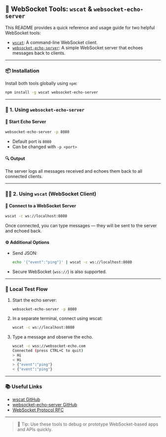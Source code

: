 
## 🔌 WebSocket Tools: `wscat` & `websocket-echo-server`

This README provides a quick reference and usage guide for two helpful WebSocket tools:

- [`wscat`](https://github.com/websockets/wscat): A command-line WebSocket client.
- [`websocket-echo-server`](https://github.com/websockets/websocket-echo-server): A simple WebSocket server that echoes messages back to clients.

---

### 📦 Installation

Install both tools globally using `npm`:

```bash
npm install -g wscat websocket-echo-server
```

---

### 🧪 1. Using `websocket-echo-server`

#### 🔄 Start Echo Server

```bash
websocket-echo-server -p 8080
```

- Default port is `8080`
- Can be changed with `-p <port>`

#### 🔍 Output

The server logs all messages received and echoes them back to all connected clients.

---

### 🧑‍💻 2. Using `wscat` (WebSocket Client)

#### 📡 Connect to a WebSocket Server

```bash
wscat -c ws://localhost:8080
```

Once connected, you can type messages — they will be sent to the server and echoed back.

#### ⚙️ Additional Options

- Send JSON:
  ```bash
  echo '{"event":"ping"}' | wscat -c ws://localhost:8080
  ```
- Secure WebSocket (`wss://`) is also supported.

---

### 🧪 Local Test Flow

1. Start the echo server:

   ```bash
   websocket-echo-server -p 8080
   ```

2. In a separate terminal, connect using wscat:

   ```bash
   wscat -c ws://localhost:8080
   ```

3. Type a message and observe the echo.
   ```bash
   wscat -c wss://websocket-echo.com
   Connected (press CTRL+C to quit)
   > Hi
   < Hi
   > {"event":"ping"}
   < {"event":"ping"}
   ```

---

### 📚 Useful Links

- [wscat GitHub](https://github.com/websockets/wscat)
- [websocket-echo-server GitHub](https://github.com/websockets/websocket-echo-server)
- [WebSocket Protocol RFC](https://datatracker.ietf.org/doc/html/rfc6455)

---

> 🧠 Tip: Use these tools to debug or prototype WebSocket-based apps and APIs quickly.
